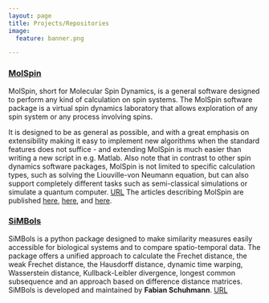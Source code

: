 ```yaml
---
layout: page 
title: Projects/Repositories
image:
  feature: banner.png

---
```


### [MolSpin](https://github.com/Das0Mann/MolSpin)
MolSpin, short for Molecular Spin Dynamics, is a general software designed to perform any kind of calculation on spin systems. The MolSpin software package is a virtual spin dynamics laboratory that allows exploration of any spin system or any process involving spins.

It is designed to be as general as possible, and with a great emphasis on extensibility making it easy to implement new algorithms when the standard features does not suffice - and extending MolSpin is much easier than writing a new script in e.g. Matlab. Also note that in contrast to other spin dynamics software packages, MolSpin is not limited to specific calculation types, such as solving the Liouville-von Neumann equation, but can also support completely different tasks such as semi-classical simulations or simulate a quantum computer. [URL](https://github.com/Das0Mann/MolSpin) The articles describing MolSpin are published [here](https://onlinelibrary.wiley.com/doi/full/10.1002/jcc.27120), [here](https://pubs.acs.org/doi/full/10.1021/acs.jctc.4c00361), and [here](https://pubs.aip.org/aip/jcp/article-abstract/151/19/194105/198180/MolSpin-Flexible-and-extensible-general-spin?redirectedFrom=fulltext).

### [SiMBols](https://gitlab.uni-oldenburg.de/quantbiolab/simbols)
SiMBols is a python package designed to make similarity measures easily accessible for biological systems and to compare spatio-temporal data. The package offers a unified approach to calculate the Frechet distance, the weak Frechet distance, the Hausdorff distance, dynamic time warping, Wasserstein distance, Kullback-Leibler divergence, longest common subsequence and an approach based on difference distance matrices. SiMBols is developed and maintained by **Fabian Schuhmann**. [URL](https://gitlab.uni-oldenburg.de/quantbiolab/simbols)
